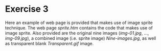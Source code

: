 # Exercise 3

Here an example of web page is provided that makes use of image sprite technique.
The web page *_sprite.htm_* contains the code that makes use of image sprite. Also
provided are the original nine images (*img-01.jpg*, ..., *img-09.jpg*), a combined image (i.e. sprite image)
*Nine-images.jpg*, as well as transparent blank *Transparent.gif* image.

